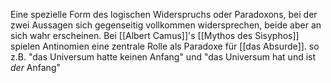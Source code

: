 Eine spezielle Form des logischen Widerspruchs oder Paradoxons, bei der zwei Aussagen sich gegenseitig vollkommen widersprechen, beide aber an sich wahr erscheinen.
Bei [[Albert Camus]]'s [[Mythos des Sisyphos]] spielen Antinomien eine zentrale Rolle als Paradoxe für [[das Absurde]]. 
so z.B. "das Universum hatte keinen Anfang" und "das Universum hat und ist _der_ Anfang"
